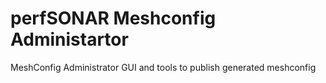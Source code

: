 # perfSONAR Meshconfig Administartor

MeshConfig Administrator GUI and tools to publish generated meshconfig
